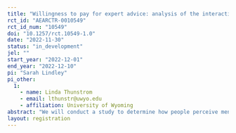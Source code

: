 ```yaml
---
title: "Willingness to pay for expert advice: analysis of the interaction of gender and language type"
rct_id: "AEARCTR-0010549"
rct_id_num: "10549"
doi: "10.1257/rct.10549-1.0"
date: "2022-11-30"
status: "in_development"
jel: ""
start_year: "2022-12-01"
end_year: "2022-12-10"
pi: "Sarah Lindley"
pi_other:
  1:
    - name: Linda Thunstrom
    - email: lthunstr@uwyo.edu
    - affiliation: University of Wyoming
abstract: "We will conduct a study to determine how people perceive men and women using tentative and assertive language. We will examine whether the perception of our treatments creates a difference in the willingness to pay for an expert for each gender and language type combination. "
layout: registration
---
```


